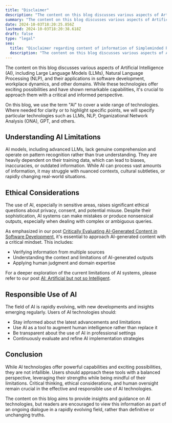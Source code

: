 ```yaml
---
title: "Disclaimer"
description: "The content on this blog discusses various aspects of Artificial Intelligence (AI), including Large Language Models (LLMs), Natural Language Processing (NLP), and their applications in software development, workplace dynamics, and other domains. While these technologies offer exciting possibilities and have shown remarkable capabilities, it's crucial to approach them with a critical and informed perspective."
summary: "The content on this blog discusses various aspects of Artificial Intelligence (AI), including Large Language Models (LLMs), Natural Language Processing (NLP), and their applications in software development, workplace dynamics, and other domains. While these technologies offer exciting possibilities and have shown remarkable capabilities, it's crucial to approach them with a critical and informed perspective."
date: 2024-10-03T18:20:25.856Z
lastmod: 2024-10-03T18:20:38.618Z
draft: false
type: "legal"
seo:
  title: "Disclaimer regarding content of information of Simpleminded Robot" # custom title (optional)
  description: "The content on this blog discusses various aspects of Artificial Intelligence (AI), including Large Language Models (LLMs), Natural Language Processing (NLP), and their applications in software development, workplace dynamics, and other domains. While these technologies offer exciting possibilities and have shown remarkable capabilities, it's crucial to approach them with a critical and informed perspective."
---
```


The content on this blog discusses various aspects of Artificial Intelligence (AI), including Large Language Models (LLMs), Natural Language Processing (NLP), and their applications in software development, workplace dynamics, and other domains. While these technologies offer exciting possibilities and have shown remarkable capabilities, it's crucial to approach them with a critical and informed perspective.

On this blog, we use the term "AI" to cover a wide range of technologies. Where needed for clarity or to highlight specific points, we will specify particular technologies such as LLMs, NLP, Organizational Network Analysis (ONA), GPT, and others.

## Understanding AI Limitations

AI models, including advanced LLMs, lack genuine comprehension and operate on pattern recognition rather than true understanding. They are heavily dependent on their training data, which can lead to biases, inaccuracies, or outdated information. While AI can process vast amounts of information, it may struggle with nuanced contexts, cultural subtleties, or rapidly changing real-world situations.

## Ethical Considerations

The use of AI, especially in sensitive areas, raises significant ethical questions about privacy, consent, and potential misuse. Despite their sophistication, AI systems can make mistakes or produce nonsensical outputs, especially when dealing with complex or ambiguous queries.

As emphasized in our post [Critically Evaluating AI-Generated Content in Software Development](https://simpleminded.bot/critically-evaluating-generated-content), it's essential to approach AI-generated content with a critical mindset. This includes:

- Verifying information from multiple sources
- Understanding the context and limitations of AI-generated outputs
- Applying human judgment and domain expertise

For a deeper exploration of the current limitations of AI systems, please refer to our post [AI: Artificial but not so Intelligent](https://simpleminded.bot/ai-artificial-but-not-so-intelligent).

## Responsible Use of AI

The field of AI is rapidly evolving, with new developments and insights emerging regularly. Users of AI technologies should:

- Stay informed about the latest advancements and limitations
- Use AI as a tool to augment human intelligence rather than replace it
- Be transparent about the use of AI in professional settings
- Continuously evaluate and refine AI implementation strategies

## Conclusion

While AI technologies offer powerful capabilities and exciting possibilities, they are not infallible. Users should approach these tools with a balanced perspective, leveraging their strengths while being mindful of their limitations. Critical thinking, ethical considerations, and human oversight remain crucial in the effective and responsible use of AI technologies.

The content on this blog aims to provide insights and guidance on AI technologies, but readers are encouraged to view this information as part of an ongoing dialogue in a rapidly evolving field, rather than definitive or unchanging truths.
